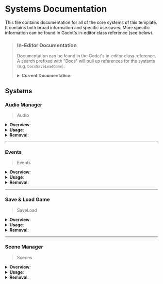 # Systems Documentation

This file contains documentation for all of the core systems of this template.
It contains both broad information and specific use cases. More specific
information can be found in Godot's in-editor class reference (see below).


> ### In-Editor Documentation
> 
> Documentation can be found in the Godot's in-editor class reference. A search prefixed with "Docs"
> will pull up references for the systems (e.g. `DocsSaveLoadGame`). 
> 
> <details>
> <summary><b>Current Documentation</b>:</summary>
> 
> - DocsSceneManager
> 
> - DocsSaveLoadGame
> 
> - DocsEvents
> 
> - DocsAudioManager
> 
> - LoadingScreen
> </details>

## Systems

### Audio Manager

> Audio

<details>
<summary><b>Overview</b>:</summary>

- The audio manager is used in conjunction with the primary audio bus layout
  "default_bus_layout.tres" which can be found in the audio subfolder which is
  located within the common folder.

- The functions within this class utilize linear volume which is a percentage
  from 0.0 to 1.0. The built-in method `linear_to_db()` is used to make these
  values usable.

![Sample Audio Bus Layout](https://github.com/LucksDev/godot_game_template/assets/121735106/240d5893-fbfe-4368-8189-d9c7f12a9147)

>This is a sample audio bus layout in Godot. In this example the "Master" bus
>is at index one, the "Music" bus is at index two, etc.

</details>

<details>
<summary><b>Usage</b>:</summary>

#### Set bus volume

Signature:
```gdscript
func set_volume(bus_index: int, volume: float) -> void:
    ...
```

Sample call:
```gdscript
Audio.set_volume(2, .5)
```

> This call would set the volume for bus two to half.

___

#### Fade bus in

Signature:
```gdscript
func fade_in(bus_index: int, volume: float, duration: float) -> void:
    ...
```

Sample call:
```gdscript
Audio.fade_in(1, .2, 1.3)
```

> This call would fade bus one's volume to twenty percent over
> the span of 1.3 seconds.

___

#### Fade bus out

Signature:
```gdscript
func fade_out(bus_index: int, duration: float) -> void:
    ...
```

Sample call:
```gdscript
Audio.fade_out(3, .4)
```

> This call would fade bus three's volume to zero over the
> span of .4 seconds.

</details>

<details>
<summary><b>Removal</b>:</summary>

- This function can be deleted and all calls made to it removed.

  - These calls can be found in the "settings_menu" scene.
</details>

___

### Events

> Events

<details>
<summary><b>Overview</b>:</summary>

- The intent of the "Events" autoload is to make the propogation of global
  signals more streamlined. This autoload is not for all signals but rather
  for signals which interact with many systems or for signals which may
  be difficult to connect directly at runtime.

  > Note: It is far too easy to overuse this system and it can have some
  > negative side-effects. When too many signals are connected it can
  > make it difficult to track all connections for debugging or
  > refactoring. Because of this, try to keep the usage to a minimum and
  > use it only when it is the best option.
</details>

<details>
<summary><b>Usage</b>:</summary>

 #### Declare a signal

 ```gdscript
signal player_died
```

> With parameters:
> ```gdscript
> signal player_hit(damage: int, enemy_type: String)
> ```

___

#### Connect a signal

Signature:

```gdscript
connect(signal: StringName, callable: Callable, flags: int = 0) -> Error:
    ...
```

Sample Call:
```gdscript
Events.connect("player_died", _on_player_died)
```

> With parameters:
> ```gdscript
> Events.connect("player_hit", _on_player_hit.bind(dmg: int, enemy: String))
> ```

___

#### Emit a signal

Signature:

```gdscript
func emit_signal(signal: StringName) -> Error:
    ...
```

Sample Call:
```gdscript
emit_signal("player_died")
```

> With parameters:
> ```gdscript
> emit_signal("player_hit", 5, "skeleton")
> ```


</details>

<details>
<summary><b>Removal</b>:</summary>

- This system can simply be deleted.
  
    - It has no calls made to it elsewhere, it is only intended to
      serve as an example implementation.
</details>

___

### Save & Load Game

> SaveLoad

<details>
<summary><b>Overview</b>:</summary>
	
- Every object you wish to save must have a `serialize()` and `deserialize()`
method.

	- Samples of these method implementations can be found in the GameData and
	PlayerData autoloads.

- The SaveLoad autoload has the methods `save_game()` and `load_game()`;
all objects you wish to save and load must have their methods called in
these methods (the order needs to be mirrored for save and load).

	> *Note:* the `save_game()` and `load_game()` implementation is not the only method
	> for saving and loading, you may have the game save from anywhere and load
	> from anywhere. It is very important that the game is saved and loaded in
	> the same order.

![Example Saveable Class](https://github.com/LucksDev/godot_game_template/assets/121735106/c80c504c-98f5-499c-b206-513a7685d0c2)

> Note that each class that you wish to save must have a `serialize()` and
> `deserialize()` method that *mirror* each other.

</details>

 
<details>
<summary><b>Usage</b>:</summary>

#### Initialize SaveLoad

Signature:
```gdscript
func initialize(f_path: String, f_password: String) -> void:
    ...
```

Sample call:
```gdscript
SaveLoad.initialize("user://savegame.sav", "password")
```

> This initializes the class to use the "savegame.sav" file and
> encrypt/decrypt using the password "password".

___

#### Reset SaveLoad

Signature:
```gdscript
func clear() -> void:
    ...
```

Sample call:
```gdscript
SaveLoad.clear()
```

> This call will reset SaveLoad by clearing `file_path`, `file`,
> and `password`.

___

#### Open a file for saving or loading

Signature:
```gdscript
func open_file(access: FileAccess.ModeFlags) -> int:
    ...
```

Sample call:
```gdscript
SaveLoad.open_file(FileAccess.READ)
```

> This call will open the file that we initialized in `FileAccess.READ`
> mode. This means that we can only read from the file (useful for loading).
> Alternatively we can openit in `FileAccess.WRITE` mode which will allow
> us to edit (useful for saving).

___

#### Close a file when done

Signature:
```gdscript
func close_file() -> void:
    ...
```

Sample call:
```gdscript
SaveLoad.close_file()
```

> Sets `file` equal to null resulting in Godot handling the file closure.

___

#### Save/Load a single object

Signatures:
```gdscript
func serialize(object) -> void:   # Save an object
    ...
func deserialize(object) -> void: # Load an object
    ...
```

Sample calls:
```gdscript
SaveLoad.serialize(GameData)   # Save GameData
SaveLoad.deserialize(GameData) # Load GameData
```

> First calls GameData's save method, then its load method.

> **Important**: The object you are saving must also have a serialize and
> deserialize method which handles the saving and loading. *Not all objects
> can be saved*. Only the ones for which you have defined a saving and
> loading process.

___

#### Save/Load user preferences

Signatures:
```gdscript
func save_user_prefs(prefs_path: String = "user://user_prefs.cfg") -> void:
    ...
func load_user_prefs(prefs_path: String = "user://user_prefs.cfg") -> void:
    ...
```

Sample calls:
```gdscript
SaveLoad.save_user_prefs()
SaveLoad.load_user_prefs()
```

> These methods will save and load predefined preferences to
> "user://user_prefs.cfg" ny default.

___

#### Save/Load game

Signatures:
```gdscript
func save_game() -> void:
    ...
func load_game() -> void:
    ...
```

Sample calls:
```gdscript
SaveLoad.save_game()
SaveLoad.load_game()
```

Sample Implementations:
```gdscript
func save_game() -> void:
    open_file(FileAccess.WRITE)
    serialize(GameData)
    serialize(PlayerData)
    close_file()

func load_game() -> void:
    open_file(FileAccess.READ)
    deserialize(GameData)
    deserialize(PlayerData)
    close_file()
```

> Notice that these methods manually serialize/deserialize *all objects
> that need to be saved*. And in *the same order*. This will need to be
> updated in addition to individual `serialize()` and `deserialize()`
> methods written on saveable classes.

___

#### How to set up a saveable class

Signatures:
```gdscript
func serialize(file : FileAccess) -> void:
    ...
func deserialize(file : FileAccess) -> void:
    ...
```

Sample processes:
```gdscript
func serialize(file : FileAccess) -> void:
    file.store_32(spawn_location.x)
    file.store_32(spawn_location.y)

func deserialize(file : FileAccess) -> void:
    spawn_location.x = file.get_32()
    spawn_location.y = file.get_32()
```

> These methods must be present in every class that you wish to save.
> To learn more about how to store different data types in files,
> please reference Godot's documentation on
> [FileAccess](https://docs.godotengine.org/en/stable/classes/class_fileaccess.html).

</details>

<details>
<summary><b>Removal</b>:</summary>

- This system can be safely removed, simply delete the autoload and make 
sure all calls to its methods are removed.

	- These calls can be found in the "main" scene, the "world" scene, and the
	"settings_menu" scene.

- Additionally, the `serialize()` and `deserialize()` methods found in the data
autoloads can be removed.
</details>

___

### Scene Manager

> Scenes

<details>
<summary><b>Overview</b>:</summary>
	
- You must update the scene manager every time you add a scene which you
would like it to have access to.

	- You will need to add the scene's alias and path to the `scenes` dictionary.

- To switch scenes simply call `switch_scenes("alias")` or, alternatively,
if the scene is large and you would like a loading screen you can call 
`load_scene("alias")`.

- If you wish to additively load a scene, i.e. not remove the current scene,
you may call the `add_scene()` method.

	> *Note:* You will likely want to remove this scene using `queue_free()` or a
	> similar process as using `switch_scene()` or `load_scene()` will clear the
	> entire tree.
</details>

<details>
<summary><b>Usage</b>:</summary>
</details>


<details>
<summary><b>Removal</b>:</summary>

- This system can be safely removed, simply delete the autoload and make 
sure all calls to its methods are removed.

	- These calls can be found in the "main_menu" scene and the "settings_menu"
	scene.<br><br>

	> *Note:* This makes the "loading_screen" scene obsolete, so it can be removed
	>  as well.
</details>
